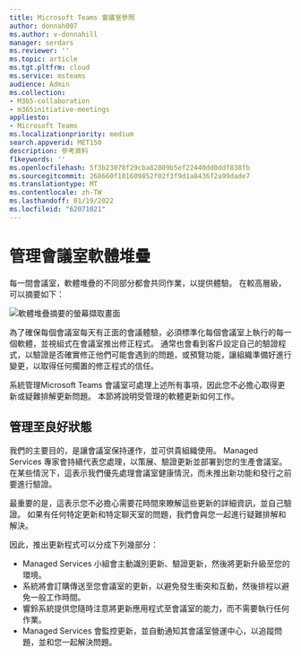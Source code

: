 ```yaml
---
title: Microsoft Teams 會議室參照
author: donnah007
ms.author: v-donnahill
manager: serdars
ms.reviewer: ''
ms.topic: article
ms.tgt.pltfrm: cloud
ms.service: msteams
audience: Admin
ms.collection:
- M365-collaboration
- m365initiative-meetings
appliesto:
- Microsoft Teams
ms.localizationpriority: medium
search.appverid: MET150
description: 參考資料
f1keywords: ''
ms.openlocfilehash: 5f3b23078f29cba82809b5ef22440dd0ddf838fb
ms.sourcegitcommit: 268660f101609852f02f3f9d1a8436f2a99dade7
ms.translationtype: MT
ms.contentlocale: zh-TW
ms.lasthandoff: 01/19/2022
ms.locfileid: "62071021"
---
```

# <a name="managing-room-software-stack"></a>管理會議室軟體堆疊  
每一間會議室，軟體堆疊的不同部分都會共同作業，以提供體驗。 在較高層級，可以摘要如下： 

![軟體堆疊摘要的螢幕擷取畫面](../media/update-management-006.jpg)

為了確保每個會議室每天有正面的會議體驗，必須標準化每個會議室上執行的每一個軟體，並視組式在會議室推出修正程式。 通常也會看到客戶設定自己的驗證程式，以驗證是否確實修正他們可能會遇到的問題，或預覽功能，讓組織準備好進行變更，以取得任何擱置的修正程式的信任。  

系統管理Microsoft Teams 會議室可處理上述所有事項，因此您不必擔心取得更新或疑難排解更新問題。 本節將說明受管理的軟體更新如何工作。  

## <a name="managing-to-a-good-state"></a>管理至良好狀態 
我們的主要目的，是讓會議室保持運作，並可供貴組織使用。 Managed Services 專家會持續代表您處理，以策展、驗證更新並部署到您的生產會議室。 在某些情況下，這表示我們優先處理會議室健康情況，而未推出新功能和發行之前要進行驗證。

最重要的是，這表示您不必擔心需要花時間來瞭解這些更新的詳細資訊，並自己驗證。 如果有任何特定更新和特定聊天室的問題，我們會與您一起進行疑難排解和解決。  

因此，推出更新程式可以分成下列幾部分：

- Managed Services 小組會主動識別更新、驗證更新，然後將更新升級至您的環境。
- 系統將會訂購傳送至您會議室的更新，以避免發生衝突和互動，然後排程以避免一般工作時間。
- 響鈴系統提供您隨時注意將更新應用程式至會議室的能力，而不需要執行任何作業。
- Managed Services 會監控更新，並自動通知其會議室營運中心，以追蹤問題，並和您一起解決問題。
